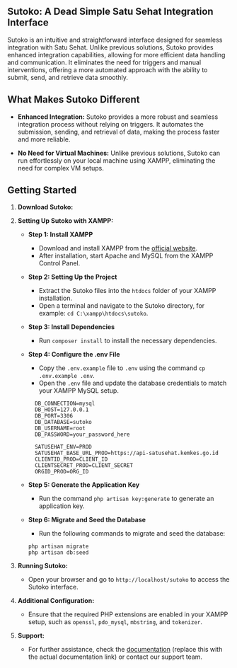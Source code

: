 ## Sutoko: A Dead Simple Satu Sehat Integration Interface

Sutoko is an intuitive and straightforward interface designed for seamless integration with Satu Sehat. Unlike previous solutions, Sutoko provides enhanced integration capabilities, allowing for more efficient data handling and communication. It eliminates the need for triggers and manual interventions, offering a more automated approach with the ability to submit, send, and retrieve data smoothly.

## What Makes Sutoko Different

- **Enhanced Integration:** Sutoko provides a more robust and seamless integration process without relying on triggers. It automates the submission, sending, and retrieval of data, making the process faster and more reliable.

- **No Need for Virtual Machines:** Unlike previous solutions, Sutoko can run effortlessly on your local machine using XAMPP, eliminating the need for complex VM setups.

## Getting Started

1. **Download Sutoko:**

2. **Setting Up Sutoko with XAMPP:**
   - **Step 1: Install XAMPP**
     - Download and install XAMPP from the [official website](https://www.apachefriends.org/index.html).
     - After installation, start Apache and MySQL from the XAMPP Control Panel.

   - **Step 2: Setting Up the Project**
     - Extract the Sutoko files into the `htdocs` folder of your XAMPP installation.
     - Open a terminal and navigate to the Sutoko directory, for example: `cd C:\xampp\htdocs\sutoko`.

   - **Step 3: Install Dependencies**
     - Run `composer install` to install the necessary dependencies.

   - **Step 4: Configure the .env File**
     - Copy the `.env.example` file to `.env` using the command `cp .env.example .env`.
     - Open the `.env` file and update the database credentials to match your XAMPP MySQL setup.

      ```env
        DB_CONNECTION=mysql
        DB_HOST=127.0.0.1
        DB_PORT=3306
        DB_DATABASE=sutoko
        DB_USERNAME=root
        DB_PASSWORD=your_password_here

        SATUSEHAT_ENV=PROD
        SATUSEHAT_BASE_URL_PROD=https://api-satusehat.kemkes.go.id
        CLIENTID_PROD=CLIENT_ID
        CLIENTSECRET_PROD=CLIENT_SECRET
        ORGID_PROD=ORG_ID
      ```

   - **Step 5: Generate the Application Key**
     - Run the command `php artisan key:generate` to generate an application key.

   - **Step 6: Migrate and Seed the Database**
     - Run the following commands to migrate and seed the database:

      ```
      php artisan migrate
      php artisan db:seed
      ```

3. **Running Sutoko:**
   - Open your browser and go to `http://localhost/sutoko` to access the Sutoko interface.

4. **Additional Configuration:**
   - Ensure that the required PHP extensions are enabled in your XAMPP setup, such as `openssl`, `pdo_mysql`, `mbstring`, and `tokenizer`.

5. **Support:**
   - For further assistance, check the [documentation](#) (replace this with the actual documentation link) or contact our support team.